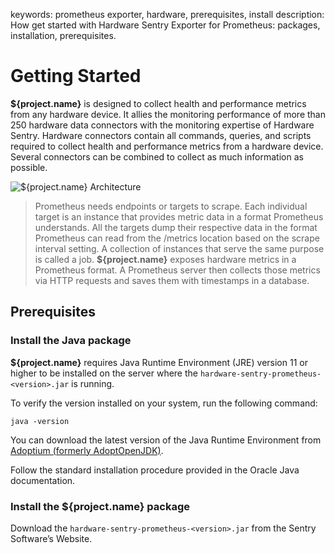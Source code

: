 keywords: prometheus exporter, hardware, prerequisites, install
description: How get started with Hardware Sentry Exporter for Prometheus: packages, installation, prerequisites.

# Getting Started

**${project.name}** is designed to collect health and performance metrics from any hardware device. It allies the monitoring performance of more than 250 hardware data connectors with the monitoring expertise of Hardware Sentry. Hardware connectors contain all commands, queries, and scripts required to collect health and performance metrics from a hardware device. Several connectors can be combined to collect as much information as possible.

![**${project.name}** Architecture](./images/mat_prom_architecture_diagram.png)

> Prometheus needs endpoints or targets to scrape. Each individual target is an instance that provides metric data in a format Prometheus understands. All the targets dump their respective data in the format Prometheus can read from the /metrics location based on the scrape interval setting. A collection of instances that serve the same purpose is called a job. **${project.name}** exposes hardware metrics in a Prometheus format. A Prometheus server then collects those metrics via HTTP requests and saves them with timestamps in a database.

## Prerequisites

### Install the Java package

**${project.name}** requires Java Runtime Environment (JRE) version 11 or higher to be installed on the server where the ```hardware-sentry-prometheus-<version>.jar``` is running.

To verify the version installed on your system, run the following command:

```batch
java -version
```
You can download the latest version of the Java Runtime Environment from <a href="https://adoptium.net/" target="_blank">Adoptium (formerly AdoptOpenJDK)</a>.

Follow the standard installation procedure provided in the Oracle Java documentation.

### Install the ${project.name} package

Download the ```hardware-sentry-prometheus-<version>.jar``` from the Sentry Software’s Website.